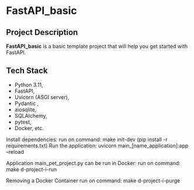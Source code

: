 # FastAPI_basic

## Project Description
**FastAPI_basic** is a basic template project that will help you get started with FastAPI.

## Tech Stack
- Python 3.11,
- FastAPI,
- Uvicorn (ASGI server),
- Pydantic ,
- aiosqlite,
- SQLAlchemy,
- pytest,
- Docker,  etc.

Install dependencies:
run on command: make init-dev 
(pip install -r requirements.txt)
Run the application:
uvicorn main_[name_application]:app –reload

Application main_pet_project.py can be run in Docker:
run on command: make d-project-i-run

Removing a Docker Container
run on command: make d-project-i-purge